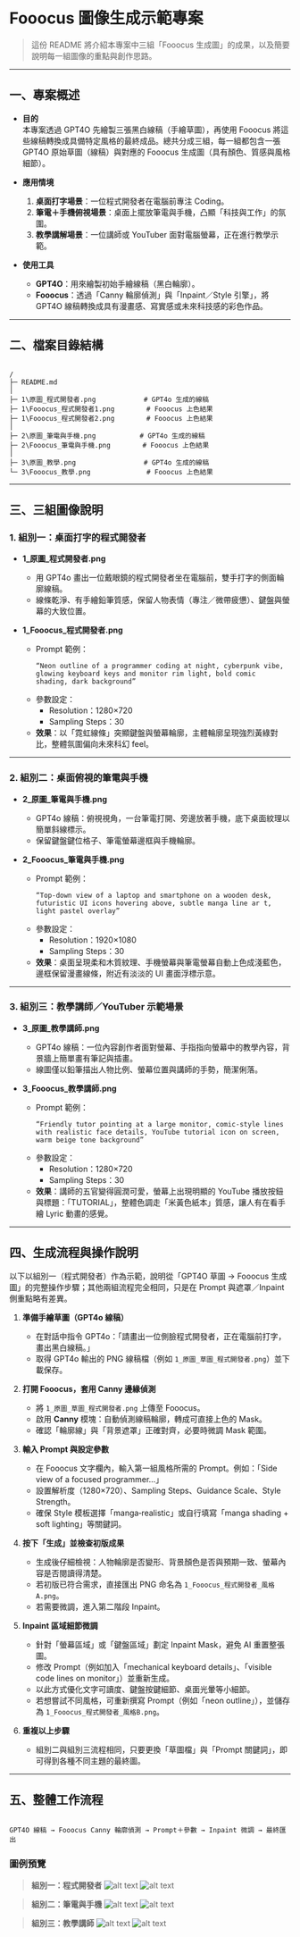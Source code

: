 # Fooocus 圖像生成示範專案

> 這份 README 將介紹本專案中三組「Fooocus 生成圖」的成果，以及簡要說明每一組圖像的重點與創作思路。

---

## 一、專案概述

- **目的**  
  本專案透過 GPT4O 先繪製三張黑白線稿（手繪草圖），再使用 Fooocus 將這些線稿轉換成具備特定風格的最終成品。總共分成三組，每一組都包含一張 GPT4O 原始草圖（線稿）與對應的 Fooocus 生成圖（具有顏色、質感與風格細節）。  
- **應用情境**  
  1. **桌面打字場景**：一位程式開發者在電腦前專注 Coding。  
  2. **筆電＋手機俯視場景**：桌面上擺放筆電與手機，凸顯「科技與工作」的氛圍。  
  3. **教學講解場景**：一位講師或 YouTuber 面對電腦螢幕，正在進行教學示範。 
 
- **使用工具**  
  - **GPT4O**：用來繪製初始手繪線稿（黑白輪廓）。  
  - **Fooocus**：透過「Canny 輪廓偵測」與「Inpaint／Style 引擎」，將 GPT4O 線稿轉換成具有漫畫感、寫實感或未來科技感的彩色作品。

---

## 二、檔案目錄結構

```

/
├─ README.md
│
├─ 1\原圖_程式開發者.png            # GPT4o 生成的線稿
├─ 1\Fooocus_程式開發者1.png        # Fooocus 上色結果
├─ 1\Fooocus_程式開發者2.png        # Fooocus 上色結果
│
├─ 2\原圖_筆電與手機.png           # GPT4o 生成的線稿
├─ 2\Fooocus_筆電與手機.png        # Fooocus 上色結果
│
├─ 3\原圖_教學.png                 # GPT4o 生成的線稿
└─ 3\Fooocus_教學.png              # Fooocus 上色結果

````

---

## 三、三組圖像說明

### 1. 組別一：桌面打字的程式開發者

- **1_原圖_程式開發者.png**  
  - 用 GPT4o 畫出一位戴眼鏡的程式開發者坐在電腦前，雙手打字的側面輪廓線稿。  
  - 線條乾淨、有手繪鉛筆質感，保留人物表情（專注／微帶疲憊）、鍵盤與螢幕的大致位置。  

- **1_Fooocus_程式開發者.png**  
  - Prompt 範例：  
    ```
    “Neon outline of a programmer coding at night, cyberpunk vibe, glowing keyboard keys and monitor rim light, bold comic shading, dark background”
    ```  
  - 參數設定：  
    - Resolution：1280×720  
    - Sampling Steps：30  
  - **效果**：以「霓虹線條」突顯鍵盤與螢幕輪廓，主體輪廓呈現強烈黃綠對比，整體氛圍偏向未來科幻 feel。

---

### 2. 組別二：桌面俯視的筆電與手機

- **2_原圖_筆電與手機.png**  
  - GPT4o 線稿：俯視視角，一台筆電打開、旁邊放著手機，底下桌面紋理以簡單斜線標示。  
  - 保留鍵盤鍵位格子、筆電螢幕邊框與手機輪廓。  

- **2_Fooocus_筆電與手機.png**  
  - Prompt 範例：  
    ```
    “Top-down view of a laptop and smartphone on a wooden desk, futuristic UI icons hovering above, subtle manga line ar t, light pastel overlay”
    ```  
  - 參數設定：  
    - Resolution：1920×1080  
    - Sampling Steps：30
  - **效果**：桌面呈現柔和木質紋理、手機螢幕與筆電螢幕自動上色成淺藍色，邊框保留漫畫線條，附近有淡淡的 UI 畫面浮標示意。

---

### 3. 組別三：教學講師／YouTuber 示範場景

- **3_原圖_教學講師.png**  
  - GPT4o 線稿：一位內容創作者面對螢幕、手指指向螢幕中的教學內容，背景牆上簡單畫有筆記與插畫。  
  - 線圖僅以鉛筆描出人物比例、螢幕位置與講師的手勢，簡潔俐落。  

- **3_Fooocus_教學講師.png**  
  - Prompt 範例：  
    ```
    “Friendly tutor pointing at a large monitor, comic‐style lines with realistic face details, YouTube tutorial icon on screen, warm beige tone background”
    ```  
  - 參數設定：  
    - Resolution：1280×720  
    - Sampling Steps：30  
  - **效果**：講師的五官變得圓潤可愛，螢幕上出現明顯的 YouTube 播放按鈕與標題：「TUTORIAL」，整體色調走「米黃色紙本」質感，讓人有在看手繪 Lyric 動畫的感覺。

---

## 四、生成流程與操作說明

以下以組別一（程式開發者）作為示範，說明從「GPT4O 草圖 → Fooocus 生成圖」的完整操作步驟；其他兩組流程完全相同，只是在 Prompt 與遮罩／Inpaint 側重點略有差異。

1. **準備手繪草圖（GPT4o 線稿）**  
   - 在對話中指令 GPT4o：「請畫出一位側臉程式開發者，正在電腦前打字，畫出黑白線稿。」  
   - 取得 GPT4o 輸出的 PNG 線稿檔（例如 `1_原圖_草圖_程式開發者.png`）並下載保存。

2. **打開 Fooocus，套用 Canny 邊緣偵測**  
   - 將 `1_原圖_草圖_程式開發者.png` 上傳至 Fooocus。  
   - 啟用 **Canny** 模塊：自動偵測線稿輪廓，轉成可直接上色的 Mask。  
   - 確認「輪廓線」與「背景遮罩」正確對齊，必要時微調 Mask 範圍。

3. **輸入 Prompt 與設定參數**  
   - 在 Fooocus 文字欄內，輸入第一組風格所需的 Prompt。例如：「Side view of a focused programmer…」  
   - 設置解析度（1280×720）、Sampling Steps、Guidance Scale、Style Strength。  
   - 確保 Style 模板選擇「manga‐realistic」或自行填寫「manga shading + soft lighting」等關鍵詞。

4. **按下「生成」並檢查初版成果**  
   - 生成後仔細檢視：人物輪廓是否變形、背景顏色是否與預期一致、螢幕內容是否閱讀得清楚。  
   - 若初版已符合需求，直接匯出 PNG 命名為 `1_Fooocus_程式開發者_風格A.png`。  
   - 若需要微調，進入第二階段 Inpaint。

5. **Inpaint 區域細節微調**  
   - 針對「螢幕區域」或「鍵盤區域」劃定 Inpaint Mask，避免 AI 重置整張圖。  
   - 修改 Prompt（例如加入「mechanical keyboard details」、「visible code lines on monitor」）並重新生成。  
   - 以此方式優化文字可讀度、鍵盤按鍵細節、桌面光暈等小細節。  
   - 若想嘗試不同風格，可重新撰寫 Prompt（例如「neon outline」），並儲存為 `1_Fooocus_程式開發者_風格B.png`。

6. **重複以上步驟**  
   - 組別二與組別三流程相同，只要更換「草圖檔」與「Prompt 關鍵詞」，即可得到各種不同主題的最終圖。

---

## 五、整體工作流程  

```

GPT4O 線稿 → Fooocus Canny 輪廓偵測 → Prompt＋參數 → Inpaint 微調 → 最終匯出

```


### 圖例預覽

> **組別一：程式開發者**
>![alt text](1/原圖_程式開發者.png)
>![alt text](1/Fooocus_程式開發者1.png)

> **組別二：筆電與手機**
>![alt text](2/原圖_筆電與手機.png)
>![alt text](2/Fooocus_筆電與手機.png)


> **組別三：教學講師**
>![alt text](3/原圖_教學.png)
>![alt text](3/Fooocus_教學.png)